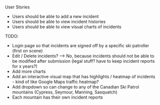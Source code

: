 User Stories

- Users should be able to add a new incident
- Users should be able to view incident histories
- Users should be able to view visual charts of incidents

TODO:

- Login page so that incidents are signed off by a specific ski patroller (first on scene)
- Edit / Delete incidents? --> No, because incidents should not be able to be modified after submission (legal stuff? have to keep incident reports for x years?)
- Add more charts
- Add an interactive visual map that has highlights / heatmap of incidents - kind of like Google Maps traffic heatmap?
- Add dropdown so can change to any of the Canadian Ski Patrol mountains (Cypress, Seymour, Manning, Sasquatch)
- Each mountain has their own incident reports
